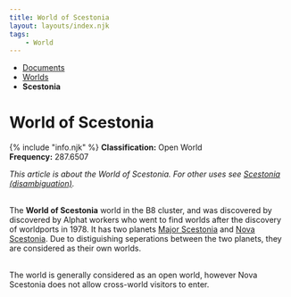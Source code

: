 ```yaml
---
title: World of Scestonia
layout: layouts/index.njk
tags:
    - World
---
```


<nav class="text-sm breadcrumbs mb-5">
    <ul>
        <li><a href="/docs">Documents</a></li>
        <li><a href="/docs/world">Worlds</a></li>
        <li><b>Scestonia</b></li>
    </ul>
</nav>
<div class="text-center"><h1>World of Scestonia</h1></div>

<div class="alert shadow-lg slate-color mb-5">
    <div>
        {% include "info.njk" %}
        <span>
            <b>Classification:</b> <span class="text-green-500">Open World</span><br>
            <b>Frequency:</b> 287.6507
        </span>
    </div>
</div>

<i>This article is about the World of Scestonia. For other uses see <a href="/docs/world/scestonia/disambig/">Scestonia (disambiguation)</a>.</i><br><br>

The **World of Scestonia** world in the B8 cluster, and was discovered by discovered by Alphat workers who went to find worlds after the discovery of worldports in 1978. It has two planets <a href="/docs/world/scestonia/major">Major Scestonia</a> and <a href="/docs/world/scestonia/nova">Nova Scestonia</a>. Due to distiguishing seperations between the two planets, they are considered as their own worlds.<br><br>

The world is generally considered as an open world, however Nova Scestonia does not allow cross-world visitors to enter.